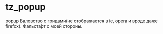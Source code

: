 # tz_popup
popup
Баловство с гридами(не отображается в ie, opera и вроде даже firefox). Фальста́рт с моей стороны.
